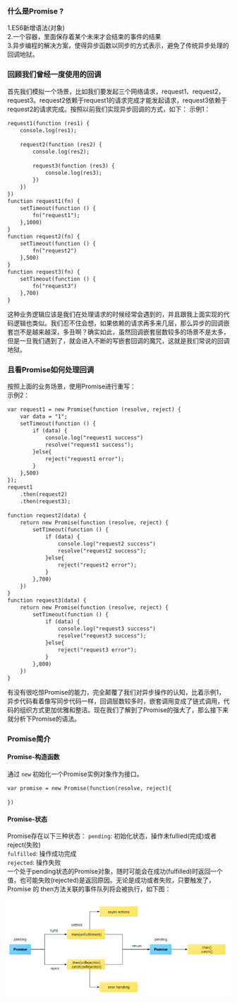 ### 什么是Promise ?
1.ES6新增语法(对象)  
2.一个容器，里面保存着某个未来才会结束的事件的结果   
3.异步编程的解决方案，使得异步函数以同步的方式表示，避免了传统异步处理的回调地狱。    

### 回顾我们曾经一度使用的回调
首先我们模拟一个场景，比如我们要发起三个网络请求，request1、request2，request3。request2依赖于request1的请求完成才能发起请求，request3依赖于request2的请求完成。按照以前我们实现异步回调的方式，如下：
示例1：   
```
request1(function (res1) {
	console.log(res1);

	request2(function (res2) {
		console.log(res2);

		request3(function (res3) {
			console.log(res3);
		})
	})
})
function request1(fn) {		
	setTimeout(function () {
		fn("request1");
	},1000)		
}
function request2(fn) {
	setTimeout(function () {
		fn("request2")
	},500)				
}
function request3(fn) {
	setTimeout(function () {
		fn("request3")
	},700)	
}
```
这种业务逻辑应该是我们在处理请求的时候经常会遇到的，并且跟我上面实现的代码逻辑也类似。我们忍不住会想，如果依赖的请求再多来几层，那么异步的回调嵌套岂不是越来越深，多丑啊？确实如此，虽然回调嵌套层数较多的场景不是太多，但是一旦我们遇到了，就会进入不断的写嵌套回调的魔咒，这就是我们常说的回调地狱。

### 且看Promise如何处理回调

按照上面的业务场景，使用Promise进行重写：    
示例2：
```
var request1 = new Promise(function (resolve, reject) {
	var data = "1";
	setTimeout(function () {
		if (data) {
			console.log("request1 success")
			resolve("request1 success");
		}else{
			reject("request1 error");
		}
	},500)
});
request1
	.then(request2)
	.then(request3);
	
function request2(data) {
	return new Promise(function (resolve, reject) {
		setTimeout(function () {
			if (data) {
				console.log("request2 success")
				resolve("request2 success");
			}else{
				reject("request2 error");
			}
		},700)
	})	
}
function request3(data) {
	return new Promise(function (resolve, reject) {
		setTimeout(function () {
			if (data) {
				console.log("request3 success")
				resolve("request3 success");
			}else{
				reject("request3 error");
			}
		},800)
	})	
}
```
有没有很吃惊Promise的能力，完全颠覆了我们对异步操作的认知，比着示例1，异步代码看着像写同步代码一样，回调层数较多时，嵌套调用变成了链式调用，代码的组织方式更加优雅和整洁。现在我们了解到了Promise的强大了，那么接下来就分析下Promise的语法。

### Promise简介
#### Promise-构造函数
通过 `new` 初始化一个Promise实例对象作为接口。

```
var promise = new Promise(function(resolve, reject){

})
```
#### Promise-状态
Promise存在以下三种状态：
`pending`: 初始化状态，操作未fullied(完成)或者reject(失败)   
`fulfilled`: 操作成功完成   
`rejected`: 操作失败   
一个处于pending状态的Promise对象，随时可能会在成功(fulfilled)时返回一个值，也可能失败(rejected)是返回原因。无论是成功或者失败，只要触发了，Promise 的 then方法关联的事件队列将会被执行，如下图：

<img src="../images/promise.png">





